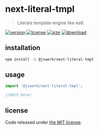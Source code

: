 # next-literal-tmpl
> Literals template engine like es6.

[![version][version-image]][version-url]
[![license][license-image]][license-url]
[![size][size-image]][size-url]
[![download][download-image]][download-url]

## installation
```bash
npm install -S @jswork/next-literal-tmpl
```

## usage
```js
import '@jswork/next-literal-tmpl';

//DOCS here!
```

## license
Code released under [the MIT license](https://github.com/afeiship/next-literal-tmpl/blob/master/LICENSE.txt).

[version-image]: https://img.shields.io/npm/v/@jswork/next-literal-tmpl
[version-url]: https://npmjs.org/package/@jswork/next-literal-tmpl

[license-image]: https://img.shields.io/npm/l/@jswork/next-literal-tmpl
[license-url]: https://github.com/afeiship/next-literal-tmpl/blob/master/LICENSE.txt

[size-image]: https://img.shields.io/bundlephobia/minzip/@jswork/next-literal-tmpl
[size-url]: https://github.com/afeiship/next-literal-tmpl/blob/master/dist/next-literal-tmpl.min.js

[download-image]: https://img.shields.io/npm/dm/@jswork/next-literal-tmpl
[download-url]: https://www.npmjs.com/package/@jswork/next-literal-tmpl
